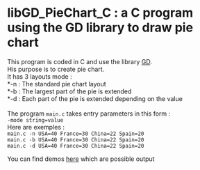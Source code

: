 # libGD_PieChart_C : a C program using the GD library to draw pie chart

This program is coded in C and use the library [GD](https://libgd.github.io/).<br>
His purpose is to create pie chart.<br>
It has 3 layouts mode :<br>
*-n : The standard pie chart layout<br>
*-b : The largest part of the pie is extended<br>
*-d : Each part of the pie is extended depending on the value<br>
<br>
The program `main.c` takes entry parameters in this form :<br>
`-mode string=value`<br>
Here are exemples :<br>
`main.c -n USA=40 France=30 China=22 Spain=20`<br>
`main.c -b USA=40 France=30 China=22 Spain=20`<br>
`main.c -d USA=40 France=30 China=22 Spain=20`<br>

You can find demos [here](https://github.com/valpaz/libGD_PieChart_C/blob/main/image_repository/) which are possible output<br>

